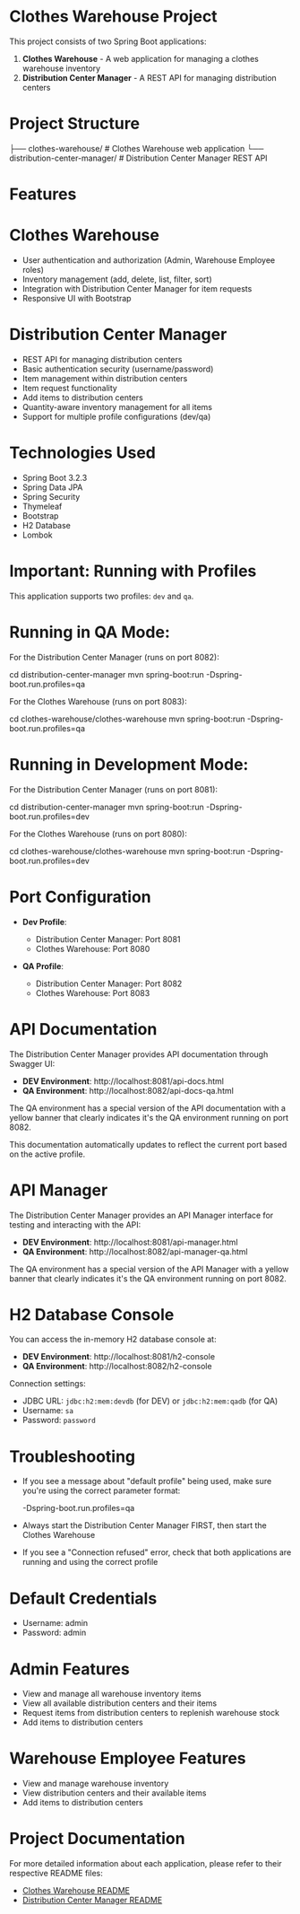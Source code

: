 # Clothes Warehouse Project

This project consists of two Spring Boot applications:

1. **Clothes Warehouse** - A web application for managing a clothes warehouse inventory
2. **Distribution Center Manager** - A REST API for managing distribution centers

# Project Structure

├── clothes-warehouse/         # Clothes Warehouse web application
└── distribution-center-manager/ # Distribution Center Manager REST API

# Features

# Clothes Warehouse

- User authentication and authorization (Admin, Warehouse Employee roles)
- Inventory management (add, delete, list, filter, sort)
- Integration with Distribution Center Manager for item requests
- Responsive UI with Bootstrap

# Distribution Center Manager

- REST API for managing distribution centers
- Basic authentication security (username/password)
- Item management within distribution centers
- Item request functionality
- Add items to distribution centers
- Quantity-aware inventory management for all items
- Support for multiple profile configurations (dev/qa)

# Technologies Used

- Spring Boot 3.2.3
- Spring Data JPA
- Spring Security
- Thymeleaf
- Bootstrap
- H2 Database
- Lombok

# Important: Running with Profiles

This application supports two profiles: `dev` and `qa`.

# Running in QA Mode:

For the Distribution Center Manager (runs on port 8082):

cd distribution-center-manager
mvn spring-boot:run -Dspring-boot.run.profiles=qa

For the Clothes Warehouse (runs on port 8083):

cd clothes-warehouse/clothes-warehouse
mvn spring-boot:run -Dspring-boot.run.profiles=qa

# Running in Development Mode:

For the Distribution Center Manager (runs on port 8081):

cd distribution-center-manager
mvn spring-boot:run -Dspring-boot.run.profiles=dev

For the Clothes Warehouse (runs on port 8080):

cd clothes-warehouse/clothes-warehouse
mvn spring-boot:run -Dspring-boot.run.profiles=dev

# Port Configuration

- **Dev Profile**:
  - Distribution Center Manager: Port 8081
  - Clothes Warehouse: Port 8080

- **QA Profile**:
  - Distribution Center Manager: Port 8082  
  - Clothes Warehouse: Port 8083

# API Documentation

The Distribution Center Manager provides API documentation through Swagger UI:

- **DEV Environment**: http://localhost:8081/api-docs.html
- **QA Environment**: http://localhost:8082/api-docs-qa.html

The QA environment has a special version of the API documentation with a yellow banner that clearly indicates it's the QA environment running on port 8082.

This documentation automatically updates to reflect the current port based on the active profile.

# API Manager

The Distribution Center Manager provides an API Manager interface for testing and interacting with the API:

- **DEV Environment**: http://localhost:8081/api-manager.html
- **QA Environment**: http://localhost:8082/api-manager-qa.html

The QA environment has a special version of the API Manager with a yellow banner that clearly indicates it's the QA environment running on port 8082.

# H2 Database Console

You can access the in-memory H2 database console at:

- **DEV Environment**: http://localhost:8081/h2-console
- **QA Environment**: http://localhost:8082/h2-console

Connection settings:
- JDBC URL: `jdbc:h2:mem:devdb` (for DEV) or `jdbc:h2:mem:qadb` (for QA)
- Username: `sa`
- Password: `password`

# Troubleshooting

- If you see a message about "default profile" being used, make sure you're using the correct parameter format:

  -Dspring-boot.run.profiles=qa
    
- Always start the Distribution Center Manager FIRST, then start the Clothes Warehouse

- If you see a "Connection refused" error, check that both applications are running and using the correct profile

# Default Credentials

- Username: admin
- Password: admin

# Admin Features

- View and manage all warehouse inventory items
- View all available distribution centers and their items
- Request items from distribution centers to replenish warehouse stock
- Add items to distribution centers

# Warehouse Employee Features

- View and manage warehouse inventory
- View distribution centers and their available items
- Add items to distribution centers

# Project Documentation

For more detailed information about each application, please refer to their respective README files:

- [Clothes Warehouse README](clothes-warehouse/clothes-warehouse/README.md)
- [Distribution Center Manager README](distribution-center-manager/README.md) 